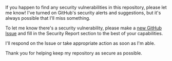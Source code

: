 If you happen to find any security vulnerabilities in this repository, please let me know! I've turned on GitHub's security alerts and suggestions, but it's always possible that I'll miss something.

To let me know there's a security vulnerability, please make a [new GitHub Issue](https://github.com/emmahsax/highline_wrapper/issues/new) and fill in the Security Report section to the best of your capabilities.

I'll respond on the Issue or take appropriate action as soon as I'm able.

Thank you for helping keep my repository as secure as possible.
